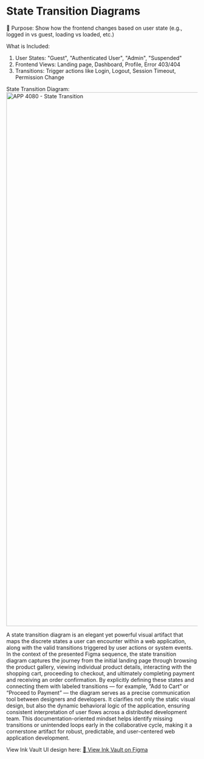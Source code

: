 # State Transition Diagrams

🎯 Purpose: Show how the frontend changes based on user state (e.g., logged in vs guest, loading vs loaded, etc.)

What is Included:
1. User States: "Guest", "Authenticated User", "Admin", "Suspended"
2. Frontend Views: Landing page, Dashboard, Profile, Error 403/404
3. Transitions: Trigger actions like Login, Logout, Session Timeout, Permission Change

State Transition Diagram:
<img width="4132" height="1408" alt="APP 4080 - State Transition" src="https://github.com/user-attachments/assets/a965b36c-7af9-4ae4-8431-f1e653014432" />

A state transition diagram is an elegant yet powerful visual artifact that maps the discrete states a user can encounter within a web application, along with the valid transitions triggered by user actions or system events. In the context of the presented Figma sequence, the state transition diagram captures the journey from the initial landing page through browsing the product gallery, viewing individual product details, interacting with the shopping cart, proceeding to checkout, and ultimately completing payment and receiving an order confirmation. By explicitly defining these states and connecting them with labeled transitions — for example, “Add to Cart” or “Proceed to Payment” — the diagram serves as a precise communication tool between designers and developers. It clarifies not only the static visual design, but also the dynamic behavioral logic of the application, ensuring consistent interpretation of user flows across a distributed development team. This documentation-oriented mindset helps identify missing transitions or unintended loops early in the collaborative cycle, making it a cornerstone artifact for robust, predictable, and user-centered web application development.

View Ink Vault UI design here: 
[🔗 View Ink Vault on Figma](https://www.figma.com/design/DCX6ptJgsymfpCfTpumg4e/InkVault?node-id=0-1&t=kseywkJKyp2BcmDA-1)



